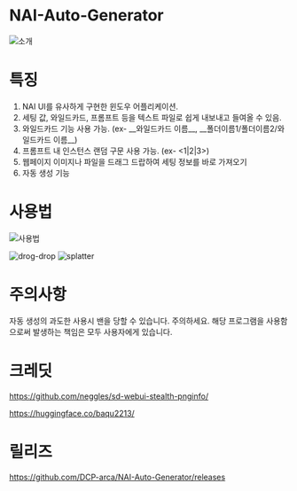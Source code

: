 # NAI-Auto-Generator
![소개](https://github.com/DCP-arca/NAI-Auto-Generator/assets/127241088/ae3449e6-d7f4-44c0-8aef-a3cc76fbe2b3)


# 특징
1. NAI UI를 유사하게 구현한 윈도우 어플리케이션.
2. 세팅 값, 와일드카드, 프롬프트 등을 텍스트 파일로 쉽게 내보내고 들여올 수 있음.
3. 와일드카드 기능 사용 가능. (ex- \_\_와일드카드 이름\_\_, \_\_폴더이름1/폴더이름2/와일드카드 이름\_\_)
4. 프롬프트 내 인스턴스 랜덤 구문 사용 가능. (ex- <1|2|3>)
5. 웹페이지 이미지나 파일을 드래그 드랍하여 세팅 정보를 바로 가져오기
6. 자동 생성 기능


# 사용법
![사용법](https://github.com/DCP-arca/NAI-Auto-Generator/assets/127241088/d762e4ed-4f41-4569-88f5-d4160589832a)

![drog-drop](https://github.com/DCP-arca/NAI-Auto-Generator/assets/127241088/f9eb6506-d79e-458d-b9eb-881dd06b43ac)
![splatter](https://github.com/DCP-arca/NAI-Auto-Generator/assets/127241088/e747e7de-b16d-4fd1-b12a-27b8687a544e)


# 주의사항
자동 생성의 과도한 사용시 밴을 당할 수 있습니다. 주의하세요.
해당 프로그램을 사용함으로써 발생하는 책임은 모두 사용자에게 있습니다.


# 크레딧
https://github.com/neggles/sd-webui-stealth-pnginfo/

https://huggingface.co/baqu2213/


# 릴리즈
https://github.com/DCP-arca/NAI-Auto-Generator/releases
